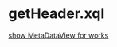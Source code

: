 # getHeader.xql

[show MetaDataView for works](../../objecttype/workobject/metaDataView/MetaDataView.md)

 

